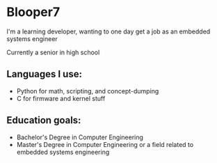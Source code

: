 # Blooper7

I'm a learning developer, wanting to one day get a job as an embedded systems engineer

Currently a senior in high school

## Languages I use:
- Python for math, scripting, and concept-dumping
- C for firmware and kernel stuff

## Education goals:
- Bachelor's Degree in Computer Engineering
- Master's Degree in Computer Engineering or a field related to embedded systems engineering
